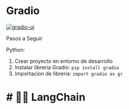 # Gradio

[![gradio-ui](https://github.com/gradio-app/gradio/actions/workflows/ui.yml/badge.svg)](https://github.com/gradio-app/gradio/actions/workflows/ui.yml)  

Pasos a Seguir

Python:

1. Crear proyecto en entorno de desarrollo
2. Instalar libreria Gradio: `pip install gradio`
3. Importacion de libreria: `import gradio as gr`




# # 🦜️🔗 LangChain
